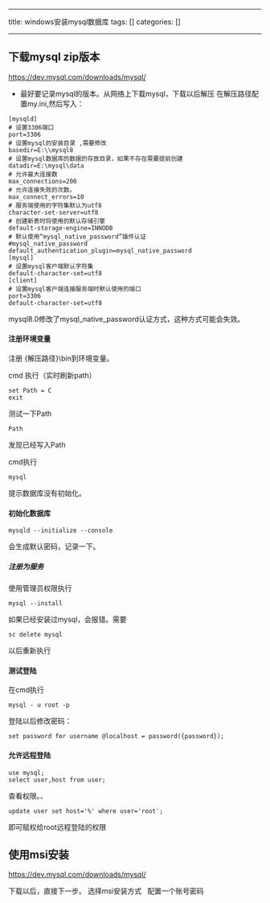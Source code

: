 
--- 
title:  windows安装mysql数据库 
tags: []
categories: [] 

---
## 下载mysql zip版本

https://dev.mysql.com/downloads/mysql/
- 最好要记录mysql的版本。从网络上下载mysql，下载以后解压
在解压路径配置my.ini,然后写入：

```
[mysqld]
# 设置3306端口
port=3306
# 设置mysql的安装目录 ,需要修改
basedir=E:\\mysql8
# 设置mysql数据库的数据的存放目录，如果不存在需要提前创建
datadir=E:\mysql\data
# 允许最大连接数
max_connections=200
# 允许连接失败的次数。
max_connect_errors=10
# 服务端使用的字符集默认为utf8
character-set-server=utf8
# 创建新表时将使用的默认存储引擎
default-storage-engine=INNODB
# 默认使用“mysql_native_password”插件认证
#mysql_native_password
default_authentication_plugin=mysql_native_password
[mysql]
# 设置mysql客户端默认字符集
default-character-set=utf8
[client]
# 设置mysql客户端连接服务端时默认使用的端口
port=3306
default-character-set=utf8

```

mysql8.0修改了mysql_native_password认证方式，这种方式可能会失效。

#### 注册环境变量

注册 {解压路径}\bin到环境变量。

cmd 执行（实时刷新path）

```
set Path = C
exit

```

测试一下Path

```
Path

```

发现已经写入Path

cmd执行

```
mysql

```

提示数据库没有初始化。

#### 初始化数据库

```
mysqld --initialize --console

```

会生成默认密码，记录一下。

##### 注册为服务

使用管理员权限执行

```
mysql --install

```

如果已经安装过mysql，会报错。需要

```
sc delete mysql

```

以后重新执行

#### 测试登陆

在cmd执行

```
mysql -	u root -p

```

登陆以后修改密码：

```
set password for username @localhost = password({password});

```

#### 允许远程登陆

```
use mysql;
select user,host from user;

```

查看权限。、

```
update user set host='%' where user='root';

```

即可赋权给root远程登陆的权限

## 使用msi安装

https://dev.mysql.com/downloads/mysql/

下载以后，直接下一步。 选择msi安装方式   配置一个账号密码
